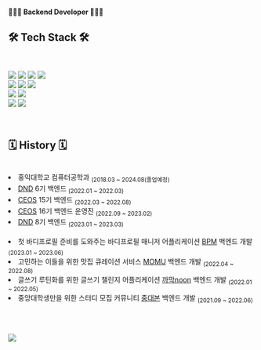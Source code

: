 #### 👩🏻‍💻 Backend Developer 👩🏻‍💻


## 🛠 Tech Stack 🛠
<br>

![](https://img.shields.io/badge/Java-00599C?style=flat-square&logo=Java&logoColor=white) ![](https://img.shields.io/badge/python-3776AB?style=flat&logo=python&logoColor=white) ![](https://img.shields.io/badge/c++-00599C?style=flat&logo=c%2B%2B&logoColor=white) ![](https://img.shields.io/badge/c-A8B9CC?style=flat&logo=C&logoColor=white)
<br>
![](https://img.shields.io/badge/Spring-6DB33F?style=flat&logo=Spring&logoColor=white) ![](https://img.shields.io/badge/SpringBoot-6DB33F?style=flat-square&logo=SpringBoot&logoColor=white) ![](https://img.shields.io/badge/Django-092E20?style=flat&logo=django&logoColor=white)
<br>
![](https://img.shields.io/badge/MySQL-4479A1?style=flat&logo=mysql&logoColor=white) ![](https://img.shields.io/badge/Amaozon_S3-569A31?style=flat&logo=amazons3&logoColor=white)
<br>
![](https://img.shields.io/badge/Amazon_AWS-232F3E?style=flat&logo=amazonaws&logoColor=white) ![](https://img.shields.io/badge/Docker-2496ED?style=flat&logo=Docker&logoColor=white)

<br>


## 🗓 History 🗓
<br>

  <li>홍익대학교 컴퓨터공학과 <sub>(2018.03 ~ 2024.08(졸업예정)</sub></li>
  <li><a href="https://github.com/dnd-side-project">DND</a> 6기 백엔드 <sub>(2022.01 ~ 2022.03)</sub></li>
  <li><a href="https://github.com/CEOS-Developers">CEOS</a> 15기 백엔드 <sub>(2022.03 ~ 2022.08)</sub></li>
  <li><a href="https://github.com/CEOS-Developers">CEOS</a> 16기 백엔드 운영진 <sub>(2022.09 ~ 2023.02)</sub></li>
  <li><a href="https://github.com/dnd-side-project">DND</a> 8기 백엔드 <sub>(2023.01 ~ 2023.03)</sub></li>

  <br>
  <li>첫 바디프로필 준비를 도와주는 바디프로필 매니저 어플리케이션 <a href="https://github.com/dnd-side-project/dnd-8th-3-backend">BPM</a> 백엔드 개발 <sub>(2023.01 ~ 2023.06)</sub></li>
  <li>고민하는 이들을 위한 맛집 큐레이션 서비스 <a href="https://github.com/Team-Momu/momu-server">MOMU</a> 백엔드 개발 <sub>(2022.04 ~ 2022.08)</sub></li>
  <li>글쓰기 루틴화를 위한 글쓰기 챌린지 어플리케이션 <a href="https://github.com/dnd-side-project/dnd-6th-2-backend">까막noon</a> 백엔드 개발 <sub>(2022.01 ~ 2022.05)</sub></li>
  <li>중앙대학생만을 위한 스터디 모집 커뮤니티 <a href="https://github.com/caulipse/caulipse-server"> 중대본</a> 백엔드 개발 <sub>(2021.09 ~ 2022.06)</sub></li>


<br><br>

<a href="mailto:yesjjin999@gmail.com"><img src="https://img.shields.io/badge/Gmail-d14836?style=flat-square&logo=Gmail&logoColor=white&link=yesjjin999@gmail.com"/></a>
